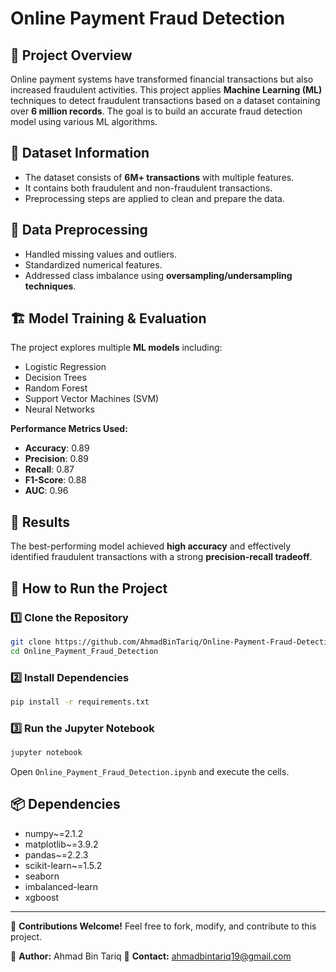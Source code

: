 # Online Payment Fraud Detection

## 📌 Project Overview
Online payment systems have transformed financial transactions but also increased fraudulent activities. This project applies **Machine Learning (ML)** techniques to detect fraudulent transactions based on a dataset containing over **6 million records**. The goal is to build an accurate fraud detection model using various ML algorithms.

## 📂 Dataset Information
- The dataset consists of **6M+ transactions** with multiple features.
- It contains both fraudulent and non-fraudulent transactions.
- Preprocessing steps are applied to clean and prepare the data.

## 🔄 Data Preprocessing
- Handled missing values and outliers.
- Standardized numerical features.
- Addressed class imbalance using **oversampling/undersampling techniques**.

## 🏗️ Model Training & Evaluation
The project explores multiple **ML models** including:
- Logistic Regression
- Decision Trees
- Random Forest
- Support Vector Machines (SVM)
- Neural Networks

**Performance Metrics Used:**
- **Accuracy**: 0.89
- **Precision**: 0.89
- **Recall**: 0.87
- **F1-Score**: 0.88
- **AUC**: 0.96

## 🎯 Results
The best-performing model achieved **high accuracy** and effectively identified fraudulent transactions with a strong **precision-recall tradeoff**.

## 🚀 How to Run the Project
### 1️⃣ Clone the Repository
```bash
git clone https://github.com/AhmadBinTariq/Online-Payment-Fraud-Detection.git
cd Online_Payment_Fraud_Detection
```

### 2️⃣ Install Dependencies
```bash
pip install -r requirements.txt
```

### 3️⃣ Run the Jupyter Notebook
```bash
jupyter notebook
```
Open `Online_Payment_Fraud_Detection.ipynb` and execute the cells.

## 📦 Dependencies
- numpy~=2.1.2
- matplotlib~=3.9.2
- pandas~=2.2.3
- scikit-learn~=1.5.2
- seaborn
- imbalanced-learn
- xgboost

---
📢 **Contributions Welcome!** Feel free to fork, modify, and contribute to this project.

👤 **Author:** Ahmad Bin Tariq
📧 **Contact:** ahmadbintariq19@gmail.com
